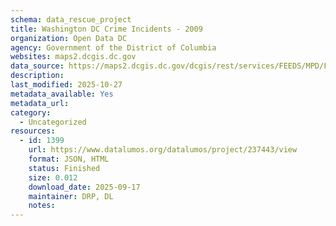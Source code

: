 ```yaml
---
schema: data_rescue_project 
title: Washington DC Crime Incidents - 2009
organization: Open Data DC
agency: Government of the District of Columbia
websites: maps2.dcgis.dc.gov
data_source: https://maps2.dcgis.dc.gov/dcgis/rest/services/FEEDS/MPD/FeatureServer/33
description: 
last_modified: 2025-10-27
metadata_available: Yes
metadata_url: 
category:
  - Uncategorized 
resources:
  - id: 1399
    url: https://www.datalumos.org/datalumos/project/237443/view
    format: JSON, HTML
    status: Finished
    size: 0.012
    download_date: 2025-09-17
    maintainer: DRP, DL
    notes: 
---
```

